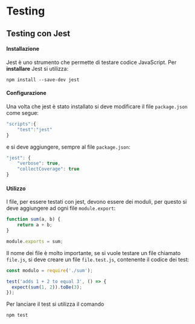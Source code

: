 # Testing

## Testing con Jest

#### Installazione
Jest è uno strumento che permette di testare codice JavaScript. Per **installare** Jest si utilizza:

    npm install --save-dev jest

#### Configurazione
Una volta che jest è stato installato si deve modificare il file `package.json` come segue:

```javascript
"scripts":{
    "test":"jest"
}
```

e si deve aggiungere, sempre al file `package.json`:
```javascript
"jest": {
    "verbose": true,
    "collectCoverage": true
}
```

#### Utilizzo
I file, per essere testati con jest, devono essere dei moduli, per questo si deve aggiungere ad ogni file `module.export`:

```javascript
function sum(a, b) {
    return a + b;
}

module.exports = sum;
```

Il nome dei file è molto importante, se si vuole testare un file chiamato `file.js`, si deve creare un file `file.test.js`, contenente il codice dei test:

```javascript
const modulo = require('./sum');

test('adds 1 + 2 to equal 3', () => {
  expect(sum(1, 2)).toBe(3);
});
```

Per lanciare il test si utilizza il comando

    npm test